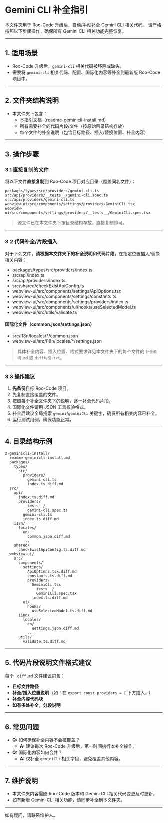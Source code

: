 # Gemini CLI 补全指引

本文件夹用于 Roo-Code 升级后，自动/手动补全 Gemini CLI 相关代码。
请严格按照以下步骤操作，确保所有 Gemini CLI 相关功能完整恢复。

---

## 1. 适用场景

- Roo-Code 升级后，`gemini-cli` 相关代码被移除或缺失。
- 需要将 `gemini-cli` 相关代码、配置、国际化内容等补全到最新版 Roo-Code 项目中。

---

## 2. 文件夹结构说明

- 本文件夹下包含：
    - 本指引文档（readme-geminicli-install.md）
    - 所有需要补全的代码片段/文件（按原始目录结构存放）
    - 每个文件的补全说明（包含目标路径、插入/替换位置、补全内容）

---

## 3. 操作步骤

### 3.1 直接复制的文件

将以下文件**直接复制**到 Roo-Code 项目对应目录（覆盖同名文件）：

```
packages/types/src/providers/gemini-cli.ts
src/api/providers/__tests__/gemini-cli.spec.ts
src/api/providers/gemini-cli.ts
webview-ui/src/components/settings/providers/GeminiCli.tsx
webview-ui/src/components/settings/providers/__tests__/GeminiCli.spec.tsx
```

> 源文件已在本文件夹下按目录结构存放，直接复制即可。

---

### 3.2 代码补全/片段插入

对于下列文件，**请根据本文件夹下的补全说明和代码片段**，在指定位置插入/替换相关内容：

- packages/types/src/providers/index.ts
- src/api/index.ts
- src/api/providers/index.ts
- src/shared/checkExistApiConfig.ts
- webview-ui/src/components/settings/ApiOptions.tsx
- webview-ui/src/components/settings/constants.ts
- webview-ui/src/components/settings/providers/index.ts
- webview-ui/src/components/ui/hooks/useSelectedModel.ts
- webview-ui/src/utils/validate.ts

#### 国际化文件（common.json/settings.json）

- src/i18n/locales/\*/common.json
- webview-ui/src/i18n/locales/\*/settings.json

> 具体补全内容、插入位置、格式要求详见本文件夹下的每个文件的 `补全说明.md` 或 `diff片段.txt`。

---

### 3.3 操作建议

1. **先备份**目标 Roo-Code 项目。
2. 先复制直接覆盖的文件。
3. 按照每个补全文件夹下的说明，逐一补全代码片段。
4. 国际化文件请用 JSON 工具校验格式。
5. 补全后建议全局搜索 `gemini`/`geminiCli` 关键字，确保所有相关内容已补全。
6. 运行测试用例，确保功能正常。

---

## 4. 目录结构示例

```
z-geminicli-install/
  readme-geminicli-install.md
  packages/
    types/
      src/
        providers/
          gemini-cli.ts
          index.ts.diff.md
  src/
    api/
      index.ts.diff.md
      providers/
        __tests__/
          gemini-cli.spec.ts
        gemini-cli.ts
        index.ts.diff.md
    i18n/
      locales/
        en/
          common.json.diff.md
        ...
    shared/
      checkExistApiConfig.ts.diff.md
  webview-ui/
    src/
      components/
        settings/
          ApiOptions.tsx.diff.md
          constants.ts.diff.md
          providers/
            GeminiCli.tsx
            __tests__/
              GeminiCli.spec.tsx
            index.ts.diff.md
        ui/
          hooks/
            useSelectedModel.ts.diff.md
      i18n/
        locales/
          en/
            settings.json.diff.md
          ...
      utils/
        validate.ts.diff.md
```

---

## 5. 代码片段说明文件格式建议

每个 `.diff.md` 文件建议包含：

- **目标文件路径**
- **补全/插入位置说明**（如：在 `export const providers = [` 下方插入...）
- **补全内容代码块**
- **如有多处补全，分段说明**

---

## 6. 常见问题

- **Q:** 如何确保补全内容不会被覆盖？
    - **A:** 建议每次 Roo-Code 升级后，第一时间执行本补全操作。
- **Q:** 国际化内容如何合并？
    - **A:** 仅补全 `geminiCli` 相关字段，避免覆盖其他内容。

---

## 7. 维护说明

- 本文件夹内容需随 Roo-Code 版本和 Gemini CLI 相关代码变更及时更新。
- 如有新增 Gemini CLI 相关功能，请同步补全到本文件夹。

---

如有疑问，请联系维护人。
